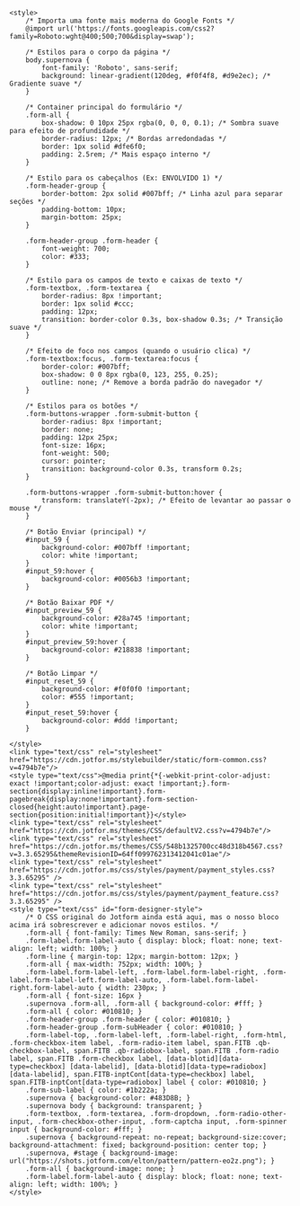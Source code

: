 <html lang="pt-br">
<head>
    <meta charset="UTF-8">
    <meta name="viewport" content="width=device-width, initial-scale=1.0">
    <title>Meu Formulário</title>
    
    <style>
        /* Importa uma fonte mais moderna do Google Fonts */
        @import url('https://fonts.googleapis.com/css2?family=Roboto:wght@400;500;700&display=swap');

        /* Estilos para o corpo da página */
        body.supernova {
            font-family: 'Roboto', sans-serif;
            background: linear-gradient(120deg, #f0f4f8, #d9e2ec); /* Gradiente suave */
        }
        
        /* Container principal do formulário */
        .form-all {
            box-shadow: 0 10px 25px rgba(0, 0, 0, 0.1); /* Sombra suave para efeito de profundidade */
            border-radius: 12px; /* Bordas arredondadas */
            border: 1px solid #dfe6f0;
            padding: 2.5rem; /* Mais espaço interno */
        }

        /* Estilo para os cabeçalhos (Ex: ENVOLVIDO 1) */
        .form-header-group {
            border-bottom: 2px solid #007bff; /* Linha azul para separar seções */
            padding-bottom: 10px;
            margin-bottom: 25px;
        }

        .form-header-group .form-header {
            font-weight: 700;
            color: #333;
        }

        /* Estilo para os campos de texto e caixas de texto */
        .form-textbox, .form-textarea {
            border-radius: 8px !important;
            border: 1px solid #ccc;
            padding: 12px;
            transition: border-color 0.3s, box-shadow 0.3s; /* Transição suave */
        }

        /* Efeito de foco nos campos (quando o usuário clica) */
        .form-textbox:focus, .form-textarea:focus {
            border-color: #007bff;
            box-shadow: 0 0 8px rgba(0, 123, 255, 0.25);
            outline: none; /* Remove a borda padrão do navegador */
        }

        /* Estilos para os botões */
        .form-buttons-wrapper .form-submit-button {
            border-radius: 8px !important;
            border: none;
            padding: 12px 25px;
            font-size: 16px;
            font-weight: 500;
            cursor: pointer;
            transition: background-color 0.3s, transform 0.2s;
        }

        .form-buttons-wrapper .form-submit-button:hover {
            transform: translateY(-2px); /* Efeito de levantar ao passar o mouse */
        }

        /* Botão Enviar (principal) */
        #input_59 {
            background-color: #007bff !important;
            color: white !important;
        }
        #input_59:hover {
            background-color: #0056b3 !important;
        }

        /* Botão Baixar PDF */
        #input_preview_59 {
            background-color: #28a745 !important;
            color: white !important;
        }
        #input_preview_59:hover {
            background-color: #218838 !important;
        }

        /* Botão Limpar */
        #input_reset_59 {
            background-color: #f0f0f0 !important;
            color: #555 !important;
        }
        #input_reset_59:hover {
            background-color: #ddd !important;
        }

    </style>
    <link type="text/css" rel="stylesheet" href="https://cdn.jotfor.ms/stylebuilder/static/form-common.css?v=4794b7e"/>
    <style type="text/css">@media print{*{-webkit-print-color-adjust: exact !important;color-adjust: exact !important;}.form-section{display:inline!important}.form-pagebreak{display:none!important}.form-section-closed{height:auto!important}.page-section{position:initial!important}}</style>
    <link type="text/css" rel="stylesheet" href="https://cdn.jotfor.ms/themes/CSS/defaultV2.css?v=4794b7e"/>
    <link type="text/css" rel="stylesheet" href="https://cdn.jotfor.ms/themes/CSS/548b1325700cc48d318b4567.css?v=3.3.65295&themeRevisionID=64ff099762313412041c01ae"/>
    <link type="text/css" rel="stylesheet" href="https://cdn.jotfor.ms/css/styles/payment/payment_styles.css?3.3.65295" />
    <link type="text/css" rel="stylesheet" href="https://cdn.jotfor.ms/css/styles/payment/payment_feature.css?3.3.65295" />
    <style type="text/css" id="form-designer-style">
        /* O CSS original do Jotform ainda está aqui, mas o nosso bloco acima irá sobrescrever e adicionar novos estilos. */
        .form-all { font-family: Times New Roman, sans-serif; }
        .form-label.form-label-auto { display: block; float: none; text-align: left; width: 100%; }
        .form-line { margin-top: 12px; margin-bottom: 12px; }
        .form-all { max-width: 752px; width: 100%; }
        .form-label.form-label-left, .form-label.form-label-right, .form-label.form-label-left.form-label-auto, .form-label.form-label-right.form-label-auto { width: 230px; }
        .form-all { font-size: 16px }
        .supernova .form-all, .form-all { background-color: #fff; }
        .form-all { color: #010810; }
        .form-header-group .form-header { color: #010810; }
        .form-header-group .form-subHeader { color: #010810; }
        .form-label-top, .form-label-left, .form-label-right, .form-html, .form-checkbox-item label, .form-radio-item label, span.FITB .qb-checkbox-label, span.FITB .qb-radiobox-label, span.FITB .form-radio label, span.FITB .form-checkbox label, [data-blotid][data-type=checkbox] [data-labelid], [data-blotid][data-type=radiobox] [data-labelid], span.FITB-inptCont[data-type=checkbox] label, span.FITB-inptCont[data-type=radiobox] label { color: #010810; }
        .form-sub-label { color: #1b222a; }
        .supernova { background-color: #483D8B; }
        .supernova body { background: transparent; }
        .form-textbox, .form-textarea, .form-dropdown, .form-radio-other-input, .form-checkbox-other-input, .form-captcha input, .form-spinner input { background-color: #fff; }
        .supernova { background-repeat: no-repeat; background-size:cover; background-attachment: fixed; background-position: center top; }
        .supernova, #stage { background-image: url("https://shots.jotform.com/elton/pattern/pattern-eo2z.png"); }
        .form-all { background-image: none; }
        .form-label.form-label-auto { display: block; float: none; text-align: left; width: 100%; }
    </style>
</head>
<body class="supernova">
    <script>window.enableEventObserver=true</script>
    <script src="https://cdn.jotfor.ms/s/static/9bf0bf2ddf8/static/prototype.forms.js" type="text/javascript"></script>
    <script src="https://cdn.jotfor.ms/s/static/9bf0bf2ddf8/static/jotform.forms.js" type="text/javascript"></script>
    <script src="https://cdn.jotfor.ms/s/static/9bf0bf2ddf8/js/vendor/maskedinput_5.0.9.min.js" type="text/javascript"></script>
    <script src="https://cdn.jotfor.ms/s/static/9bf0bf2ddf8/js/jotStorage.js" type="text/javascript"></script>
    <script src="https://cdn.jotfor.ms/s/static/9bf0bf2ddf8/js/vendor/autoFill.min.js" type="text/javascript"></script>
    <script src="https://cdn.jotfor.ms/s/umd/07122680960/for-pdfimporter-patch.js" type="text/javascript"></script>
    <script src="https://cdn.jotfor.ms/s/umd/07122680960/for-form-branding-footer.js" type="text/javascript" defer></script>
    <script src="https://cdn.jotfor.ms/s/static/9bf0bf2ddf8/js/vendor/smoothscroll.min.js" type="text/javascript"></script>
    <script src="https://cdn.jotfor.ms/s/static/9bf0bf2ddf8/js/errorNavigation.js" type="text/javascript"></script>
    <script type="text/javascript"> JotForm.newDefaultTheme = false; JotForm.extendsNewTheme = true; JotForm.CDN_VENDOR_PATH = "https://cdn.jotfor.ms/s/vendor/static"; JotForm.singleProduct = false; JotForm.newPaymentUIForNewCreatedForms = true; JotForm.texts = {"confirmEmail":"E-mail does not match","pleaseWait":"Please wait...","validateEmail":"You need to validate this e-mail","confirmClearForm":"Are you sure you want to clear the form","lessThan":"Your score should be less than or equal to","incompleteFields":"There are incomplete required fields. Please complete them.","required":"This field is required.","requireOne":"At least one field required.","requireEveryRow":"Every row is required.","requireEveryCell":"Every cell is required.","email":"Enter a valid e-mail address","alphabetic":"This field can only contain letters","numeric":"This field can only contain numeric values","alphanumeric":"This field can only contain letters and numbers.","cyrillic":"This field can only contain cyrillic characters","url":"This field can only contain a valid URL","currency":"This field can only contain currency values.","fillMask":"Field value must fill mask.","uploadExtensions":"You can only upload following files:","noUploadExtensions":"File has no extension file type (e.g. .txt, .png, .jpeg)","uploadFilesize":"File size cannot be bigger than:","uploadFilesizemin":"File size cannot be smaller than:","gradingScoreError":"Score total should only be less than or equal to","inputCarretErrorA":"Input should not be less than the minimum value:","inputCarretErrorB":"Input should not be greater than the maximum value:","maxDigitsError":"The maximum digits allowed is","minCharactersError":"The number of characters should not be less than the minimum value:","maxCharactersError":"The number of characters should not be more than the maximum value:","freeEmailError":"Free email accounts are not allowed","minSelectionsError":"The minimum required number of selections is ","maxSelectionsError":"The maximum number of selections allowed is ","pastDatesDisallowed":"Date must not be in the past.","dateLimited":"This date is unavailable.","dateInvalid":"This date is not valid. The date format is {format}","dateInvalidSeparate":"This date is not valid. Enter a valid {element}.","ageVerificationError":"You must be older than {minAge} years old to submit this form.","multipleFileUploads_typeError":"{file} has invalid extension. Only {extensions} are allowed.","multipleFileUploads_sizeError":"{file} is too large, maximum file size is {sizeLimit}.","multipleFileUploads_minSizeError":"{file} is too small, minimum file size is {minSizeLimit}.","multipleFileUploads_emptyError":"{file} is empty, please select files again without it.","multipleFileUploads_uploadFailed":"File upload failed, please remove it and upload the file again.","multipleFileUploads_onLeave":"The files are being uploaded, if you leave now the upload will be cancelled.","multipleFileUploads_fileLimitError":"Only {fileLimit} file uploads allowed.","dragAndDropFilesHere_infoMessage":"Drag and drop files here","chooseAFile_infoMessage":"Choose a file","maxFileSize_infoMessage":"Max. file size","generalError":"There are errors on the form. Please fix them before continuing.","generalPageError":"There are errors on this page. Please fix them before continuing.","wordLimitError":"Too many words. The limit is","wordMinLimitError":"Too few words.  The minimum is","characterLimitError":"Too many Characters.  The limit is","characterMinLimitError":"Too few characters. The minimum is","ccInvalidNumber":"Credit Card Number is invalid.","ccInvalidCVC":"CVC number is invalid.","ccInvalidExpireDate":"Expire date is invalid.","ccInvalidExpireMonth":"Expiration month is invalid.","ccInvalidExpireYear":"Expiration year is invalid.","ccMissingDetails":"Please fill up the credit card details.","ccMissingProduct":"Please select at least one product.","ccMissingDonation":"Please enter numeric values for donation amount.","disallowDecimals":"Please enter a whole number.","restrictedDomain":"This domain is not allowed","ccDonationMinLimitError":"Minimum amount is {minAmount} {currency}","requiredLegend":"All fields marked with * are required and must be filled.","geoPermissionTitle":"Permission Denied","geoPermissionDesc":"Check your browser's privacy settings.","geoNotAvailableTitle":"Position Unavailable","geoNotAvailableDesc":"Location provider not available. Please enter the address manually.","geoTimeoutTitle":"Timeout","geoTimeoutDesc":"Please check your internet connection and try again.","selectedTime":"Selected Time","formerSelectedTime":"Former Time","cancelAppointment":"Cancel Appointment","cancelSelection":"Cancel Selection","confirmSelection":"Confirm Selection","noSlotsAvailable":"No slots available","slotUnavailable":"{time} on {date} has been selected is unavailable. Please select another slot.","multipleError":"There are {count} errors on this page. Please correct them before moving on.","oneError":"There is {count} error on this page. Please correct it before moving on.","doneMessage":"Well done! All errors are fixed.","invalidTime":"Enter a valid time","doneButton":"Done","reviewSubmitText":"Review and Submit","nextButtonText":"Next","prevButtonText":"Previous","seeErrorsButton":"See Errors","notEnoughStock":"Not enough stock for the current selection","notEnoughStock_remainedItems":"Not enough stock for the current selection ({count} items left)","soldOut":"Sold Out","justSoldOut":"Just Sold Out","selectionSoldOut":"Selection Sold Out","subProductItemsLeft":"({count} items left)","startButtonText":"START","submitButtonText":"Submit","submissionLimit":"Sorry! Only one entry is allowed. <br> Multiple submissions are disabled for this form.","reviewBackText":"Back to Form","seeAllText":"See All","progressMiddleText":"of","fieldError":"field has an error.","error":"Error"}; JotForm.newPaymentUI = true; JotForm.importedPDF = "aHR0cHMlM0ElMkYlMkZ3d3cuam90Zm9ybS5jb20lMkZ1cGxvYWRzJTJGU0FMRVNDTEVEU09OJTJGZm9ybV9maWxlcyUyRnBmY19mbF82OGJhZjEyNzA4ZGE5X0JPLUVNLUJSQU5DTy5wZGYlM0ZuYyUzRDE="; JotForm.importedPDFSettings = {"isConnected":"Yes","enableThumbnail":"No","hasPreviewButton":"Yes","startButtonText":"Start Filling","formType":"legacyForm","welcomeThumbnail":""}; JotForm.originalLanguage = "pt-BR"; JotForm.isFormViewTrackingAllowed = true; JotForm.replaceTagTest = true; JotForm.activeRedirect = "thanktext"; JotForm.uploadServerURL = "https://upload.jotform.com/upload"; JotForm.clearFieldOnHide="disable"; JotForm.submitError="jumpToFirstError"; window.addEventListener('DOMContentLoaded',function(){window.brandingFooter.init({"formID":252474593439064,"campaign":"powered_by_jotform_le","isCardForm":false,"isLegacyForm":true,"formLanguage":"pt-BR"})}); JotForm.isFullSource = true; try{ function isTrackingProhibited() { try { var isEUDomain = /(?:eu.jotform)|(?:jotformeu.com)/.test(window.location.host); var isHipaaDomain = /(?:hipaa.jotform)/.test(window.location.host); var isProhibitedParameterExists = /(?:wfTaskID|PCI_preSubmitRequest|wfTaskType)/.test(window.location.search); var isEditMode = JotForm.isEditMode(); var isTrackingProhibited = isEUDomain || isHipaaDomain || isProhibitedParameterExists || isEditMode; return isTrackingProhibited; } catch (e) { console.log(e); return true; } } if (!isTrackingProhibited()) { var sesApiUrl = /jotform.(pro|dev)/.test(window.location.host) ? '/API' : 'https://api.jotform.com'; function sendOpenId(uuid, eventType) { navigator.sendBeacon(sesApiUrl + '/form/' + 252474593439064 + '/event/' + uuid + '/' + eventType, {}); } var formOpenId = ''; if (window.crypto) { formOpenId = window.crypto.getRandomValues(new BigUint64Array(1)).toString(); } else { formOpenId = (Math.random() * 16).toString(16).slice(2); } sendOpenId = sendOpenId.bind(this, formOpenId); function sendOpenIdOnSubmit() { var currentForm = $('252474593439064'); currentForm.addEventListener('submit', function() { sendOpenId('clientSubmitClick_V5'); }); var openIdInput = currentForm.querySelector('[name="formOpenId_V5"]'); if (!openIdInput) { openIdInput = document.createElement('input'); openIdInput.setAttribute('type', 'hidden'); openIdInput.setAttribute('name', 'formOpenId_V5'); currentForm.appendChild(openIdInput); } openIdInput.value = formOpenId; } sendOpenId('clientFormView_V5'); if (document.readyState == 'complete' || (this.jsForm && (document.readyState === undefined || document.readyState === 'interactive'))) { sendOpenIdOnSubmit(); } else { document.ready(sendOpenIdOnSubmit); } } } catch(openIdBlockError) { console.log(openIdBlockError); } 
    JotForm.init(function(){
    if (window.JotForm && JotForm.accessible) $('input_3').setAttribute('tabindex',0);
    JotForm.calendarMonths = ["January","February","March","April","May","June","July","August","September","October","November","December"];
    if (!JotForm.calenderViewMonths) JotForm.calenderViewMonths = {}; JotForm.calenderViewMonths[67] = ["January","February","March","April","May","June","July","August","September","October","November","December"];
    if (!JotForm.calenderViewDays) JotForm.calenderViewDays = {}; JotForm.calenderViewDays[67] = ["Sunday","Monday","Tuesday","Wednesday","Thursday","Friday","Saturday","Sunday"];
    JotForm.calendarDays = ["Sunday","Monday","Tuesday","Wednesday","Thursday","Friday","Saturday","Sunday"];
    JotForm.calendarOther = {"today":"Today"};
    var languageOptions = document.querySelectorAll('#langList li'); 
    for(var langIndex = 0; langIndex < languageOptions.length; langIndex++) { 
        languageOptions[langIndex].on('click', function(e) { setTimeout(function(){ JotForm.setCalendar("67", false, {"days":{"monday":true,"tuesday":true,"wednesday":true,"thursday":true,"friday":true,"saturday":true,"sunday":true},"future":true,"past":true,"custom":false,"ranges":false,"start":"","end":"","countSelectedDaysOnly":false}); }, 0); });
    } 
    JotForm.onTranslationsFetch(function() { JotForm.setCalendar("67", false, {"days":{"monday":true,"tuesday":true,"wednesday":true,"thursday":true,"friday":true,"saturday":true,"sunday":true},"future":true,"past":true,"custom":false,"ranges":false,"start":"","end":"","countSelectedDaysOnly":false}); });
    if (window.JotForm && JotForm.accessible) $('input_5').setAttribute('tabindex',0);
    if (window.JotForm && JotForm.accessible) $('input_8').setAttribute('tabindex',0);
    if (window.JotForm && JotForm.accessible) $('input_9').setAttribute('tabindex',0);
    if (window.JotForm && JotForm.accessible) $('input_11').setAttribute('tabindex',0);
    JotForm.calendarMonths = ["January","February","March","April","May","June","July","August","September","October","November","December"];
    if (!JotForm.calenderViewMonths) JotForm.calenderViewMonths = {}; JotForm.calenderViewMonths[71] = ["January","February","March","April","May","June","July","August","September","October","November","December"];
    if (!JotForm.calenderViewDays) JotForm.calenderViewDays = {}; JotForm.calenderViewDays[71] = ["Sunday","Monday","Tuesday","Wednesday","Thursday","Friday","Saturday","Sunday"];
    JotForm.calendarDays = ["Sunday","Monday","Tuesday","Wednesday","Thursday","Friday","Saturday","Sunday"];
    JotForm.calendarOther = {"today":"Today"};
    var languageOptions = document.querySelectorAll('#langList li'); 
    for(var langIndex = 0; langIndex < languageOptions.length; langIndex++) { 
        languageOptions[langIndex].on('click', function(e) { setTimeout(function(){ JotForm.setCalendar("71", false, {"days":{"monday":true,"tuesday":true,"wednesday":true,"thursday":true,"friday":true,"saturday":true,"sunday":true},"future":true,"past":true,"custom":false,"ranges":false,"start":"","end":"","countSelectedDaysOnly":false}); }, 0); });
    } 
    JotForm.onTranslationsFetch(function() { JotForm.setCalendar("71", false, {"days":{"monday":true,"tuesday":true,"wednesday":true,"thursday":true,"friday":true,"saturday":true,"sunday":true},"future":true,"past":true,"custom":false,"ranges":false,"start":"","end":"","countSelectedDaysOnly":false}); });
    if (window.JotForm && JotForm.accessible) $('input_13').setAttribute('tabindex',0);
    if (window.JotForm && JotForm.accessible) $('input_14').setAttribute('tabindex',0);
    if (window.JotForm && JotForm.accessible) $('input_15').setAttribute('tabindex',0);
    if (window.JotForm && JotForm.accessible) $('input_16').setAttribute('tabindex',0);
    if (window.JotForm && JotForm.accessible) $('input_17').setAttribute('tabindex',0);
    if (window.JotForm && JotForm.accessible) $('input_18').setAttribute('tabindex',0);
    if (window.JotForm && JotForm.accessible) $('input_20').setAttribute('tabindex',0);
    JotForm.calendarMonths = ["January","February","March","April","May","June","July","August","September","October","November","December"];
    if (!JotForm.calenderViewMonths) JotForm.calenderViewMonths = {}; JotForm.calenderViewMonths[73] = ["January","February","March","April","May","June","July","August","September","October","November","December"];
    if (!JotForm.calenderViewDays) JotForm.calenderViewDays = {}; JotForm.calenderViewDays[73] = ["Sunday","Monday","Tuesday","Wednesday","Thursday","Friday","Saturday","Sunday"];
    JotForm.calendarDays = ["Sunday","Monday","Tuesday","Wednesday","Thursday","Friday","Saturday","Sunday"];
    JotForm.calendarOther = {"today":"Today"};
    var languageOptions = document.querySelectorAll('#langList li'); 
    for(var langIndex = 0; langIndex < languageOptions.length; langIndex++) { 
        languageOptions[langIndex].on('click', function(e) { setTimeout(function(){ JotForm.setCalendar("73", false, {"days":{"monday":true,"tuesday":true,"wednesday":true,"thursday":true,"friday":true,"saturday":true,"sunday":true},"future":true,"past":true,"custom":false,"ranges":false,"start":"","end":"","countSelectedDaysOnly":false}); }, 0); });
    } 
    JotForm.onTranslationsFetch(function() { JotForm.setCalendar("73", false, {"days":{"monday":true,"tuesday":true,"wednesday":true,"thursday":true,"friday":true,"saturday":true,"sunday":true},"future":true,"past":true,"custom":false,"ranges":false,"start":"","end":"","countSelectedDaysOnly":false}); });
    if (window.JotForm && JotForm.accessible) $('input_22').setAttribute('tabindex',0);
    if (window.JotForm && JotForm.accessible) $('input_23').setAttribute('tabindex',0);
    if (window.JotForm && JotForm.accessible) $('input_24').setAttribute('tabindex',0);
    if (window.JotForm && JotForm.accessible) $('input_25').setAttribute('tabindex',0);
    if (window.JotForm && JotForm.accessible) $('input_26').setAttribute('tabindex',0);
    if (window.JotForm && JotForm.accessible) $('input_27').setAttribute('tabindex',0);
    if (window.JotForm && JotForm.accessible) $('input_29').setAttribute('tabindex',0);
    JotForm.calendarMonths = ["January","February","March","April","May","June","July","August","September","October","November","December"];
    if (!JotForm.calenderViewMonths) JotForm.calenderViewMonths = {}; JotForm.calenderViewMonths[74] = ["January","February","March","April","May","June","July","August","September","October","November","December"];
    if (!JotForm.calenderViewDays) JotForm.calenderViewDays = {}; JotForm.calenderViewDays[74] = ["Sunday","Monday","Tuesday","Wednesday","Thursday","Friday","Saturday","Sunday"];
    JotForm.calendarDays = ["Sunday","Monday","Tuesday","Wednesday","Thursday","Friday","Saturday","Sunday"];
    JotForm.calendarOther = {"today":"Today"};
    var languageOptions = document.querySelectorAll('#langList li'); 
    for(var langIndex = 0; langIndex < languageOptions.length; langIndex++) { 
        languageOptions[langIndex].on('click', function(e) { setTimeout(function(){ JotForm.setCalendar("74", false, {"days":{"monday":true,"tuesday":true,"wednesday":true,"thursday":true,"friday":true,"saturday":true,"sunday":true},"future":true,"past":true,"custom":false,"ranges":false,"start":"","end":"","countSelectedDaysOnly":false}); }, 0); });
    } 
    JotForm.onTranslationsFetch(function() { JotForm.setCalendar("74", false, {"days":{"monday":true,"tuesday":true,"wednesday":true,"thursday":true,"friday":true,"saturday":true,"sunday":true},"future":true,"past":true,"custom":false,"ranges":false,"start":"","end":"","countSelectedDaysOnly":false}); });
    if (window.JotForm && JotForm.accessible) $('input_31').setAttribute('tabindex',0);
    if (window.JotForm && JotForm.accessible) $('input_32').setAttribute('tabindex',0);
    if (window.JotForm && JotForm.accessible) $('input_33').setAttribute('tabindex',0);
    if (window.JotForm && JotForm.accessible) $('input_34').setAttribute('tabindex',0);
    if (window.JotForm && JotForm.accessible) $('input_35').setAttribute('tabindex',0);
    if (window.JotForm && JotForm.accessible) $('input_36').setAttribute('tabindex',0);
    if (window.JotForm && JotForm.accessible) $('input_38').setAttribute('tabindex',0);
    JotForm.calendarMonths = ["January","February","March","April","May","June","July","August","September","October","November","December"];
    if (!JotForm.calenderViewMonths) JotForm.calenderViewMonths = {}; JotForm.calenderViewMonths[75] = ["January","February","March","April","May","June","July","August","September","October","November","December"];
    if (!JotForm.calenderViewDays) JotForm.calenderViewDays = {}; JotForm.calenderViewDays[75] = ["Sunday","Monday","Tuesday","Wednesday","Thursday","Friday","Saturday","Sunday"];
    JotForm.calendarDays = ["Sunday","Monday","Tuesday","Wednesday","Thursday","Friday","Saturday","Sunday"];
    JotForm.calendarOther = {"today":"Today"};
    var languageOptions = document.querySelectorAll('#langList li'); 
    for(var langIndex = 0; langIndex < languageOptions.length; langIndex++) { 
        languageOptions[langIndex].on('click', function(e) { setTimeout(function(){ JotForm.setCalendar("75", false, {"days":{"monday":true,"tuesday":true,"wednesday":true,"thursday":true,"friday":true,"saturday":true,"sunday":true},"future":true,"past":true,"custom":false,"ranges":false,"start":"","end":"","countSelectedDaysOnly":false}); }, 0); });
    } 
    JotForm.onTranslationsFetch(function() { JotForm.setCalendar("75", false, {"days":{"monday":true,"tuesday":true,"wednesday":true,"thursday":true,"friday":true,"saturday":true,"sunday":true},"future":true,"past":true,"custom":false,"ranges":false,"start":"","end":"","countSelectedDaysOnly":false}); });
    if (window.JotForm && JotForm.accessible) $('input_40').setAttribute('tabindex',0);
    if (window.JotForm && JotForm.accessible) $('input_41').setAttribute('tabindex',0);
    if (window.JotForm && JotForm.accessible) $('input_42').setAttribute('tabindex',0);
    if (window.JotForm && JotForm.accessible) $('input_43').setAttribute('tabindex',0);
    if (window.JotForm && JotForm.accessible) $('input_44').setAttribute('tabindex',0);
    if (window.JotForm && JotForm.accessible) $('input_45').setAttribute('tabindex',0);
    if (window.JotForm && JotForm.accessible) $('input_46').setAttribute('tabindex',0);
    if (window.JotForm && JotForm.accessible) $('input_47').setAttribute('tabindex',0);
    if (window.JotForm && JotForm.accessible) $('input_50').setAttribute('tabindex',0);
    if (window.JotForm && JotForm.accessible) $('input_51').setAttribute('tabindex',0);
    if (window.JotForm && JotForm.accessible) $('input_58').setAttribute('tabindex',0);
        JotForm.alterTexts({"ageVerificationError":"Você deve ter mais de {minAge} anos para enviar este formulário.","alphabetic":"Este campo pode conter apenas letras.","alphanumeric":"Este campo pode conter apenas letras e números.","cancelAppointment":"Cancelar Agendamento","cancelSelection":"Cancelar Seleção","ccDonationMinLimitError":"O valor mínimo é de {minAmount} {currency}","ccInvalidCVC":"Código de verificação (CVC) inválido.","ccInvalidExpireDate":"Data de vencimento inválida.","ccInvalidExpireMonth":"Expiration month is invalid.","ccInvalidExpireYear":"Expiration year is invalid.","ccInvalidNumber":"Número do cartão de crédito inválido.","ccMissingDetails":"Please fill up the credit card details.","ccMissingDonation":"Insira valores numéricos para o montante de doação.","ccMissingProduct":"Selecione pelo menos um produto.","characterLimitError":"Excesso de caracteres. O limite é de","characterMinLimitError":"Poucos caracteres. O mínimo é","chooseAFile_infoMessage":"Escolha um arquivo","confirmClearForm":"Tem certeza de que deseja limpar este formulário?","confirmEmail":"E-mail não é correspondente.","confirmSelection":"Confirm Selection","currency":"Este campo pode conter apenas valores monetários.","cyrillic":"Este campo pode conter apenas caracteres cirílicos.","dateInvalid":"Esta data não é válida. O formato da data é {format}.","dateInvalidSeparate":"Esta data não é válida. Insira um {element} válido.","dateLimited":"Esta data não está disponível.","disallowDecimals":"Favor inserir um número inteiro.","doneButton":"Finalizado","doneMessage":"Muito bem! Todos os erros foram corrigidos.","dragAndDropFilesHere_infoMessage":"Arraste e solte seus arquivos aqui","email":"Insira um endereço de e-mail válido.","error":"Erro","fieldError":"campo possui um erro.","fillMask":"Valor do campo deve preencher máscara.","formerSelectedTime":"Horário Anterior","freeEmailError":"Não são permitidas contas de e-mail gratuitas.","generalError":"O formulário contém erros. Por favor, corrija-os antes de continuar.","generalPageError":"Há erros nesta página. Por favor, corrija-os antes de continuar.","geoNotAvailableDesc":"Location provider not available. Please enter the address manually.","geoNotAvailableTitle":"Position Unavailable","geoPermissionDesc":"Check your browser's privacy settings.","geoPermissionTitle":"Permission Denied","geoTimeoutDesc":"Please check your internet connection and try again.","geoTimeoutTitle":"Timeout","gradingScoreError":"Pontuação total deve ser menor ou igual a","incompleteFields":"Há campos obrigatórios incompletos. Por favor, preencha-os.","inputCarretErrorA":"A entrada não deve ser menor que o valor mínimo:","inputCarretErrorB":"A entrada não deve ser maior que o valor máximo:","invalidTime":"Insira um horário válido","justSoldOut":"Acabou de Esgotar","lessThan":"Sua pontuação deve ser inferior ou igual a","maxCharactersError":"The number of characters should not be more than the maximum value:","maxDigitsError":"O número máximo de caracteres permitido é de","maxFileSize_infoMessage":"Tamanho máx.","maxSelectionsError":"O número máximo de seleções permitido é","minCharactersError":"O número de caracteres não deve ser menor que o valor mínimo:","minSelectionsError":"O número mínimo de seleções exigido é","multipleError":"Existem {count} erros nesta página. Corrija-os antes de prosseguir.","multipleFileUploads_emptyError":"{file} está vazio. Por favor, selecione os arquivos novamente.","multipleFileUploads_fileLimitError":"São permitidos apenas {fileLimit} uploads.","multipleFileUploads_minSizeError":"O arquivo {file} é muito pequeno. O tamanho mínimo é de {minSizeLimit}.","multipleFileUploads_onLeave":"O upload de arquivos está em andamento. Se você sair agora, o envio será cancelado.","multipleFileUploads_sizeError":"O arquivo {file} é muito grande. O tamanho máximo é de {sizeLimit}.","multipleFileUploads_typeError":"O arquivo {file} possui uma extensão inválida. São permitidas apenas as extensões {extensions}.","multipleFileUploads_uploadFailed":"Falha no upload do arquivo. Remova-o e envie-o novamente.","nextButtonText":"Próximo","noSlotsAvailable":"Nenhum horário disponível","notEnoughStock":"Não há estoque suficiente para a seleção atual","notEnoughStock_remainedItems":"Não há estoque suficiente para a seleção atual ({count} itens restantes)","noUploadExtensions":"File has no extension file type (e.g. .txt, .png, .jpeg)","numeric":"Este campo pode conter apenas números.","oneError":"Existe {count} erro nesta página. Corrija-o antes de prosseguir.","pastDatesDisallowed":"A data não pode estar no passado.","pleaseWait":"Por favor, aguarde...","prevButtonText":"Anterior","progressMiddleText":"de","required":"Este campo é obrigatório.","requiredLegend":"Todos os campos marcados com * são obrigatórios e devem ser preenchidos.","requireEveryCell":"Toda célula é obrigatória.","requireEveryRow":"Todos as linhas são obrigatórias.","requireOne":"Pelo menos um campo é obrigatório.","restrictedDomain":"This domain is not allowed","reviewBackText":"Voltar ao Formulário","reviewSubmitText":"Revisar e Enviar","seeAllText":"Ver Todos","seeErrorsButton":"Ver Erros","selectedTime":"Horário Selecionado","selectionSoldOut":"Seleção Esgotada","slotUnavailable":"{time} em {date} já foi selecionado e está indisponível. Selecione outro horário.","soldOut":"Esgotado","startButtonText":"COMEÇAR","submissionLimit":"Desculpe! Apenas uma entrada é permitida. &lt;br&gt; A opção de múltiplos envios está desativada para este formulário.","submitButtonText":"Enviar","subProductItemsLeft":"({count} itens restantes)","uploadExtensions":"Somente é possível fazer upload dos seguintes arquivos:","uploadFilesize":"O tamanho do arquivo não pode ser maior que:","uploadFilesizemin":"O ficheiro não pode ser menor que:","url":"Este campo pode conter apenas uma URL válida.","validateEmail":"Você precisa validar este e-mail","wordLimitError":"Excesso de palavras. O limite é de","wordMinLimitError":"Poucas palavras. O mínimo é"});
        setTimeout(function() {
            JotForm.autoFillInitialize({"bindChange":"on","menu":"enable","timeout":"4","ttl":"86400"});
        }, 10);
    });
    setTimeout(function() {
        JotForm.paymentExtrasOnTheFly([null,{"name":"10Bpmpmma","qid":"1","text":"10º BPM/PMMA","type":"control_head"},{"name":"boletimDe","qid":"2","text":"FORMULARIO DE BOLETIM DE OCORRENCIA","type":"control_head"},{"description":"","name":"boN","qid":"3","subLabel":"","text":"BO N°","type":"control_textbox"},null,{"description":"","name":"localDa","qid":"5","subLabel":"","text":"LOCAL DA OCORRENCIA","type":"control_textbox"},null,null,{"description":"","name":"bairro","qid":"8","subLabel":"","text":"BAIRRO","type":"control_textbox"},{"description":"","name":"pontoDe","qid":"9","subLabel":"","text":"PONTO DE REF","type":"control_textbox"},{"name":"envolvido1","qid":"10","text":"ENVOLVIDO 1:","type":"control_head"},{"description":"","name":"nome","qid":"11","subLabel":"","text":"NOME","type":"control_textbox"},null,{"description":"","name":"residencia","qid":"13","subLabel":"","text":"RESIDENCIA","type":"control_textbox"},{"description":"","name":"cidade","qid":"14","subLabel":"","text":"CIDADE","type":"control_textbox"},{"description":"","name":"bairro15","qid":"15","subLabel":"","text":"BAIRRO","type":"control_textbox"},{"description":"","name":"nDa","qid":"16","subLabel":"","text":"N° DA CASA","type":"control_textbox"},{"description":"","name":"nDo","qid":"17","subLabel":"","text":"Nº DO DOCUMENTO","type":"control_textbox"},{"description":"","name":"profissao","qid":"18","subLabel":"","text":"PROFISSAO","type":"control_textbox"},{"name":"envolvidos19","qid":"19","text":"ENVOLVIDO 2:","type":"control_head"},{"description":"","name":"nome20","qid":"20","subLabel":"","text":"NOME","type":"control_textbox"},null,{"description":"","name":"residencia22","qid":"22","subLabel":"","text":"RESIDENCIA","type":"control_textbox"},{"description":"","name":"cidade23","qid":"23","subLabel":"","text":"CIDADE","type":"control_textbox"},{"description":"","name":"bairro24","qid":"24","subLabel":"","text":"BAIRRO","type":"control_textbox"},{"description":"","name":"n25","qid":"25","subLabel":"","text":"N° DA CASA","type":"control_textbox"},{"description":"","name":"n26","qid":"26","subLabel":"","text":"N° DO DOCUMENTO","type":"control_textbox"},{"description":"","name":"profissao27","qid":"27","subLabel":"","text":"PROFISSAO","type":"control_textbox"},{"name":"envolvidos28","qid":"28","text":"ENVOLVIDOS 3:","type":"control_head"},{"description":"","name":"nome29","qid":"29","subLabel":"","text":"NOME","type":"control_textbox"},null,{"description":"","name":"residencia31","qid":"31","subLabel":"","text":"RESIDENCIA","type":"control_textbox"},{"description":"","name":"cidade32","qid":"32","subLabel":"","text":"CIDADE","type":"control_textbox"},{"description":"","name":"bairro33","qid":"33","subLabel":"","text":"BAIRRO","type":"control_textbox"},{"description":"","name":"n34","qid":"34","subLabel":"","text":"N° DA CASA","type":"control_textbox"},{"description":"","name":"n35","qid":"35","subLabel":"","text":"N° DO DOCUMENTO","type":"control_textbox"},{"description":"","name":"profissao36","qid":"36","subLabel":"","text":"PROFISSAO","type":"control_textbox"},{"name":"envolvidos37","qid":"37","text":"ENVOLVIDO 4:","type":"control_head"},{"description":"","name":"nome38","qid":"38","subLabel":"","text":"NOME","type":"control_textbox"},null,{"description":"","name":"residencia40","qid":"40","subLabel":"","text":"RESIDENCIA","type":"control_textbox"},{"description":"","name":"cidade41","qid":"41","subLabel":"","text":"CIDADE","type":"control_textbox"},{"description":"","name":"bairro42","qid":"
